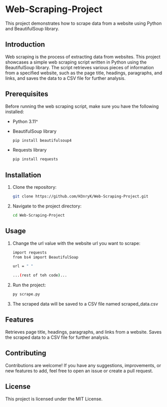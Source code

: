 # Web-Scraping-Project

This project demonstrates how to scrape data from a website using Python and BeautifulSoup library.

## Introduction

Web scraping is the process of extracting data from websites. This project showcases a simple web scraping script written in Python using the BeautifulSoup library. The script retrieves various pieces of information from a specified website, such as the page title, headings, paragraphs, and links, and saves the data to a CSV file for further analysis.

## Prerequisites

Before running the web scraping script, make sure you have the following installed:
- Python 3.11^
- BeautifulSoup library
  
  ```bash
  pip install beautifulsoup4
  
- Requests library
  
  ```bash
  pip install requests

## Installation

1. Clone the repository:
   
   ```bash
   git clone https://github.com/H3nryK/Web-Scraping-Project.git
   
2. Navigate to the project directory:

   ```bash
   cd Web-Scraping-Project

## Usage

1. Change the url value with the website url you want to scrape:

   ```bash
   import requests
   from bs4 import BeautifulSoap

   url = " "

   ...(rest of teh code)...
   
3. Run the project:

   ```bash
   py scrape.py
   
5. The scraped data will be saved to a CSV file named scraped_data.csv

## Features

Retrieves page title, headings, paragraphs, and links from a website.
Saves the scraped data to a CSV file for further analysis.

## Contributing

Contributions are welcome! If you have any suggestions, improvements, or new features to add, feel free to open an issue or create a pull request.

## License

This project is licensed under the MIT License.


